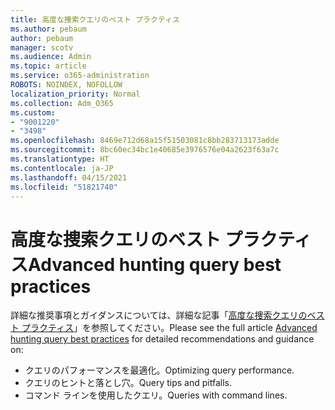 ```yaml
---
title: 高度な捜索クエリのベスト プラクティス
ms.author: pebaum
author: pebaum
manager: scotv
ms.audience: Admin
ms.topic: article
ms.service: o365-administration
ROBOTS: NOINDEX, NOFOLLOW
localization_priority: Normal
ms.collection: Adm_O365
ms.custom:
- "9001220"
- "3498"
ms.openlocfilehash: 8469e712d68a15f51503081c8bb283713173adde
ms.sourcegitcommit: 8bc60ec34bc1e40685e3976576e04a2623f63a7c
ms.translationtype: HT
ms.contentlocale: ja-JP
ms.lasthandoff: 04/15/2021
ms.locfileid: "51821740"
---
```

# <a name="advanced-hunting-query-best-practices"></a><span data-ttu-id="15140-102">高度な捜索クエリのベスト プラクティス</span><span class="sxs-lookup"><span data-stu-id="15140-102">Advanced hunting query best practices</span></span>

<span data-ttu-id="15140-103">詳細な推奨事項とガイダンスについては、詳細な記事「[高度な捜索クエリのベスト プラクティス](https://docs.microsoft.com/windows/security/threat-protection/microsoft-defender-atp/advanced-hunting-best-practices#optimize-query-performance)」を参照してください。</span><span class="sxs-lookup"><span data-stu-id="15140-103">Please see the full article [Advanced hunting query best practices](https://docs.microsoft.com/windows/security/threat-protection/microsoft-defender-atp/advanced-hunting-best-practices#optimize-query-performance) for detailed recommendations and guidance on:</span></span>
- <span data-ttu-id="15140-104">クエリのパフォーマンスを最適化。</span><span class="sxs-lookup"><span data-stu-id="15140-104">Optimizing query performance.</span></span>
- <span data-ttu-id="15140-105">クエリのヒントと落とし穴。</span><span class="sxs-lookup"><span data-stu-id="15140-105">Query tips and pitfalls.</span></span>
- <span data-ttu-id="15140-106">コマンド ラインを使用したクエリ。</span><span class="sxs-lookup"><span data-stu-id="15140-106">Queries with command lines.</span></span>


